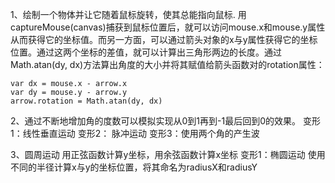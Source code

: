1、绘制一个物体并让它随着鼠标旋转，使其总能指向鼠标.
   用captureMouse(canvas)捕获到鼠标位置后，就可以访问mouse.x和mouse.y属性从而获得它的坐标值。而另一方面，可以通过箭头对象的x与y属性获得它的坐标位置。通过这两个坐标的差值，就可以计算出三角形两边的长度。通过Math.atan(dy, dx)方法算出角度的大小并将其赋值给箭头函数对的rotation属性：
   ```
   var dx = mouse.x - arrow.x
   var dy = mouse.y - arrow.y
   arrow.rotation = Math.atan(dy, dx)
   ```
2、通过不断地增加角的度数可以模拟实现从0到1再到-1最后回到0的效果。
   变形1：线性垂直运动
   变形2： 脉冲运动
   变形3：使用两个角的产生波

3、圆周运动
   用正弦函数计算y坐标，用余弦函数计算x坐标
   变形1：椭圆运动
   使用不同的半径计算x与y的坐标位置，将其命名为radiusX和radiusY
